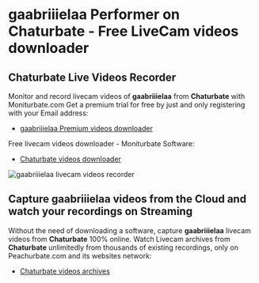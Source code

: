 # gaabriiielaa Performer on Chaturbate - Free LiveCam videos downloader

## Chaturbate Live Videos Recorder

Monitor and record livecam videos of **gaabriiielaa** from **Chaturbate** with Moniturbate.com
Get a premium trial for free by just and only registering with your Email address:
* [gaabriiielaa Premium videos downloader](https://moniturbate.com/request-demo-licence-key.html)

Free livecam videos downloader - Moniturbate Software:
* [Chaturbate videos downloader](https://moniturbate.com/moniturbate-download-software.html)

![gaabriiielaa livecam videos recorder](https://peachurnet.com/templates/moniturbate-software.png)


## Capture gaabriiielaa videos from the Cloud and watch your recordings on Streaming

Without the need of downloading a software, capture **gaabriiielaa** livecam videos from **Chaturbate** 100% online.
Watch Livecam archives from **Chaturbate** unlimitedly from thousands of existing recordings, only on Peachurbate.com and its websites network:
* [Chaturbate videos archives](https://peachurnet.com/)